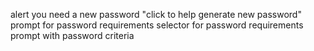 alert you need a new password "click to help generate new password"
prompt for password requirements
selector for password requirements
prompt with password criteria
